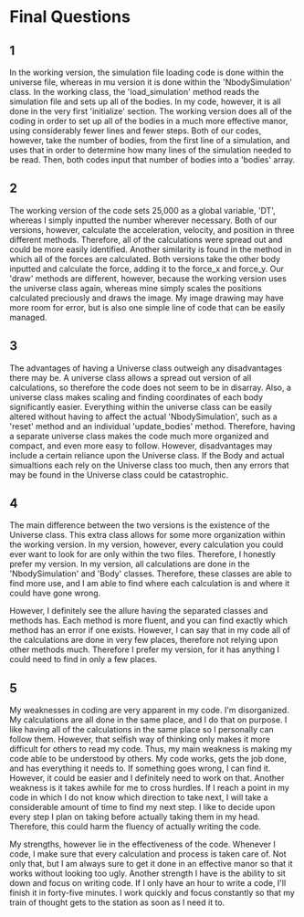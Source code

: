 # Final Questions

## 1

In the working version, the simulation file loading code is done within the universe file, whereas in mu version it is done within the 'NbodySimulation' class. In the working class, the 'load_simulation' method reads the simulation file and sets up all of the bodies. In my code, however, it is all done in the very first 'initialize' section. The working version does all of the coding in order to set up all of the bodies in a much more effective manor, using considerably fewer lines and fewer steps. Both of our codes, however, take the number of bodies, from the first line of a simulation, and uses that in order to determine how many lines of the simulation needed to be read. Then, both codes input that number of bodies into a 'bodies' array.

## 2

The working version of the code sets 25,000 as a global variable, 'DT', whereas I simply inputted the number wherever necessary. Both of our versions, however, calculate the acceleration, velocity, and position in three different methods. Therefore, all of the calculations were spread out and could be more easily identified. Another similarity is found in the method in which all of the forces are calculated. Both versions take the other body inputted and calculate the force, adding it to the force_x and force_y. Our 'draw' methods are different, however, because the working version uses the universe class again, whereas mine simply scales the positions calculated preciously and draws the image. My image drawing may have more room for error, but is also one simple line of code that can be easily managed.

## 3

The advantages of having a Universe class outweigh any disadvantages there may be. A universe class allows a spread out version of all calculations, so therefore the code does not seem to be in disarray. Also, a universe class makes scaling and finding coordinates of each body significantly easier. Everything within the universe class can be easily altered without having to affect the actual 'NbodySimulation', such as a 'reset'  method and an individual 'update_bodies' method. Therefore, having a separate universe class makes the code much more organized and compact, and even more easy to follow. However, disadvantages may include a certain reliance upon the Universe class. If the Body and actual simualtions each rely on the Universe class too much, then any errors that may be found in the Universe class could be catastrophic.

## 4

The main difference between the two versions is the existence of the Universe class. This extra class allows for some more organization within the working version. In my version, however, every calculation you could ever want to look for are only within the two files. Therefore, I honestly prefer my version. In my version, all calculations are done in the 'NbodySimulation' and 'Body' classes. Therefore, these classes are able to find more use, and I am able to find where each calculation is and where it could have gone wrong.

However, I definitely see the allure having the separated classes and methods has. Each method is more fluent, and you can find exactly which method has an error if one exists. However, I can say that in my code all of the calculations are done in very few places, therefore not relying upon other methods much. Therefore I prefer my version, for it has anything I could need to find in only a few places.

## 5

My weaknesses in coding are very apparent in my code. I'm disorganized. My calculations are all done in the same place, and I do that on purpose. I like having all of the calculations in the same place so I personally can follow them. However, that selfish way of thinking only makes it more difficult for others to read my code. Thus, my main weakness is making my code able to be understood by others. My code works, gets the job done, and has everything it needs to. If something goes wrong, I can find it. However, it could be easier and I definitely need to work on that. Another weakness is it takes awhile for me to cross hurdles. If I reach a point in my code in which I do not know which direction to take next, I will take a considerable amount of time to find my next step. I like to decide upon every step I plan on taking before actually taking them in my head. Therefore, this could harm the fluency of actually writing the code.

My strengths, however lie in the effectiveness of the code. Whenever I code, I make sure that every calculation and process is taken care of. Not only that, but I am always sure to get it done in an effective manor so that it works without looking too ugly. Another strength I have is the ability to sit down and focus on writing code. If I only have an hour to write a code, I'll finish it in forty-five minutes. I work quickly and focus constantly so that my train of thought gets to the station as soon as I need it to.
